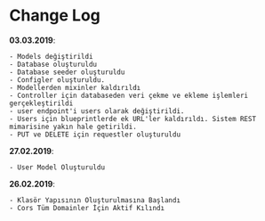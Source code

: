# Change Log

**03.03.2019**:

    - Models değiştirildi
    - Database oluşturuldu
    - Database seeder oluşturuldu
    - Configler oluşturuldu.
    - Modellerden mixinler kaldırıldı
    - Controller için databaseden veri çekme ve ekleme işlemleri gerçekleştirildi
    - user endpoint'i users olarak değiştirildi.
    - Users için blueprintlerde ek URL'ler kaldırıldı. Sistem REST mimarisine yakın hale getirildi.
    - PUT ve DELETE için requestler oluşturuldu

**27.02.2019**:
    
    - User Model Oluşturuldu

**26.02.2019**:

    - Klasör Yapısının Oluşturulmasına Başlandı
    - Cors Tüm Domainler İçin Aktif Kılındı